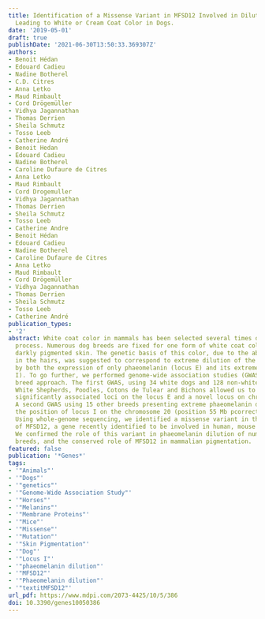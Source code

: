 ```yaml
---
title: Identification of a Missense Variant in MFSD12 Involved in Dilution of Phaeomelanin
  Leading to White or Cream Coat Color in Dogs.
date: '2019-05-01'
draft: true
publishDate: '2021-06-30T13:50:33.369307Z'
authors:
- Benoit Hédan
- Edouard Cadieu
- Nadine Botherel
- C.D. Citres
- Anna Letko
- Maud Rimbault
- Cord Drögemüller
- Vidhya Jagannathan
- Thomas Derrien
- Sheila Schmutz
- Tosso Leeb
- Catherine André
- Benoit Hedan
- Edouard Cadieu
- Nadine Botherel
- Caroline Dufaure de Citres
- Anna Letko
- Maud Rimbault
- Cord Drogemuller
- Vidhya Jagannathan
- Thomas Derrien
- Sheila Schmutz
- Tosso Leeb
- Catherine Andre
- Benoit Hédan
- Edouard Cadieu
- Nadine Botherel
- Caroline Dufaure de Citres
- Anna Letko
- Maud Rimbault
- Cord Drögemüller
- Vidhya Jagannathan
- Thomas Derrien
- Sheila Schmutz
- Tosso Leeb
- Catherine André
publication_types:
- '2'
abstract: White coat color in mammals has been selected several times during the domestication
  process. Numerous dog breeds are fixed for one form of white coat color that involves
  darkly pigmented skin. The genetic basis of this color, due to the absence of pigment
  in the hairs, was suggested to correspond to extreme dilution of the phaeomelanin,
  by both the expression of only phaeomelanin (locus E) and its extreme dilution (locus
  I). To go further, we performed genome-wide association studies (GWAS) using a multiple
  breed approach. The first GWAS, using 34 white dogs and 128 non-white dogs, including
  White Shepherds, Poodles, Cotons de Tulear and Bichons allowed us to identify two
  significantly associated loci on the locus E and a novel locus on chromosome 20.
  A second GWAS using 15 other breeds presenting extreme phaeomelanin dilution confirmed
  the position of locus I on the chromosome 20 (position 55 Mb pcorrected = 6 x 10(-13)).
  Using whole-genome sequencing, we identified a missense variant in the first exon
  of MFSD12, a gene recently identified to be involved in human, mouse and horse pigmentation.
  We confirmed the role of this variant in phaeomelanin dilution of numerous canine
  breeds, and the conserved role of MFSD12 in mammalian pigmentation.
featured: false
publication: '*Genes*'
tags:
- '"Animals"'
- '"Dogs"'
- '"genetics"'
- '"Genome-Wide Association Study"'
- '"Horses"'
- '"Melanins"'
- '"Membrane Proteins"'
- '"Mice"'
- '"Missense"'
- '"Mutation"'
- '"Skin Pigmentation"'
- '"Dog"'
- '"Locus I"'
- '"phaeomelanin dilution"'
- '"MFSD12"'
- '"Phaeomelanin dilution"'
- '"textitMFSD12"'
url_pdf: https://www.mdpi.com/2073-4425/10/5/386
doi: 10.3390/genes10050386
---
```



